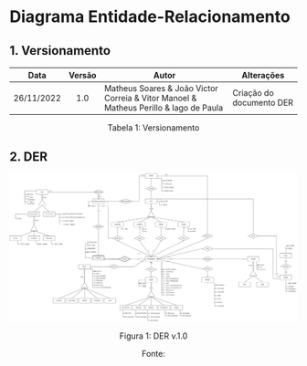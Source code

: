 # Diagrama Entidade-Relacionamento

## 1. Versionamento
|Data | Versão | Autor | Alterações | 
|:--:|:------:| ----------------------------------------- | -------- | 
|26/11/2022|  1.0   | Matheus Soares & João Victor Correia & Vitor Manoel & Matheus Perillo & Iago de Paula | Criação do documento DER | 

<div style="text-align: center">
<p>Tabela 1: Versionamento</p>
</div>

## 2. DER
<img src= 'imgs/DER.png'> </img>
<div style="text-align: center">
<p>Figura 1: DER v.1.0</p>
<text>Fonte: </text>
</div>
